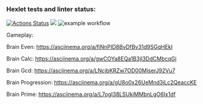 ### Hexlet tests and linter status:
[![Actions Status](https://github.com/DmitriyLazarev/frontend-project-lvl1/workflows/hexlet-check/badge.svg)](https://github.com/DmitriyLazarev/frontend-project-lvl1/actions)
<a href="https://codeclimate.com/github/codeclimate/codeclimate/maintainability"><img src="https://api.codeclimate.com/v1/badges/a99a88d28ad37a79dbf6/maintainability" /></a>
![example workflow](https://github.com/DmitriyLazarev/frontend-project-lvl1/actions/workflows/analyse.yml/badge.svg)

Gameplay:

Brain Even: https://asciinema.org/a/fiNnPID8BvDfBv31d9SGqHEkI

Brain Calc: https://asciinema.org/a/gwCOYa8EQa1B3jl3DdCMbcqGj

Brain Gcd: https://asciinema.org/a/LNcjbKRZw7OD00MiserJ92Vu7

Brain Progression: https://asciinema.org/a/gU8o0x26UeMnd3jLc2QeaccKE

Brain Prime: https://asciinema.org/a/L7ogI38LSUkjMMbnLgO6Ix1df
